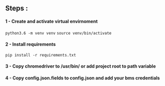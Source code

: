 ## Steps : 


#### 1 - Create and activate virtual envirnoment
`python3.6 -m venv venv`
`source venv/bin/activate`

#### 2 - Install requirements

`pip install -r requirements.txt`

#### 3 - Copy chromedriver to /usr/bin/ or add project root to path variable

#### 4 - Copy config.json.fields to config.json and add your bms credentials
